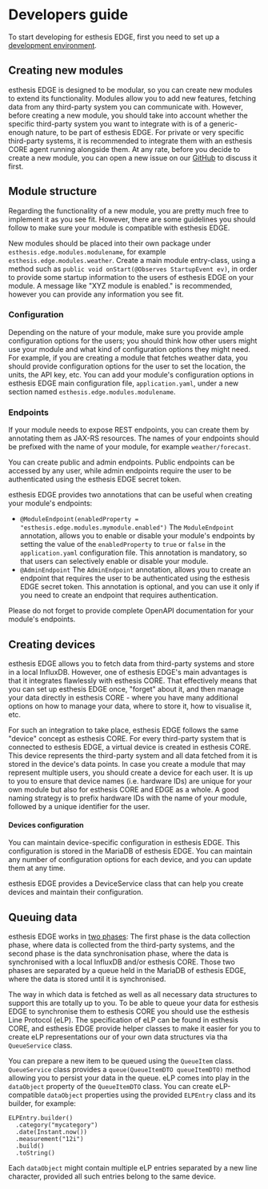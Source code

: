 # Developers guide

To start developing for esthesis EDGE, first you need to set up a [development environment](Dev-environment-setup.md).

## Creating new modules

esthesis EDGE is designed to be modular, so you can create new modules to extend its functionality. Modules allow
you to add new features, fetching data from any third-party system you can communicate with. However, before creating
a new module, you should take into account whether the specific third-party system you want to integrate with is
of a generic-enough nature, to be part of esthesis EDGE. For private or very specific third-party systems, it is
recommended to integrate them with an esthesis CORE agent running alongside them. At any rate, before you decide to
create a new module, you can open a new issue on our [GitHub](https://github.com/esthesis-iot/esthesis-edge/issues) to discuss it first.

## Module structure

Regarding the functionality of a new module, you are pretty much free to implement it as you see fit. However, there
are some guidelines you should follow to make sure your module is compatible with esthesis EDGE.

New modules should be placed into their own package under `esthesis.edge.modules.modulename`, for example
`esthesis.edge.modules.weather`. Create a main module entry-class, using a method such as
`public void onStart(@Observes StartupEvent ev)`, in order to provide some startup information to the users of
esthesis EDGE on your module. A message like "XYZ module is enabled." is recommended, however you can provide any
information you see fit.

### Configuration

Depending on the nature of your module, make sure you provide ample configuration options for the users; you should
think how other users might use your module and what kind of configuration options they might need. For example, if
you are creating a module that fetches weather data, you should provide configuration options for the user to set
the location, the units, the API key, etc. You can add your module's configuration options in esthesis EDGE
main configuration file, `application.yaml`, under a new section named `esthesis.edge.modules.modulename`.

### Endpoints

If your module needs to expose REST endpoints, you can create them by annotating them as JAX-RS resources. The
names of your endpoints should be prefixed with the name of your module, for example `weather/forecast`.

You can create public and admin endpoints. Public endpoints can be accessed by any user, while admin endpoints
require the user to be authenticated using the esthesis EDGE secret token.

esthesis EDGE provides two annotations that can be useful when creating your module's endpoints:

- `@ModuleEndpoint(enabledProperty = "esthesis.edge.modules.mymodule.enabled")`
  The `ModuleEndpoint` annotation, allows you to enable or disable your module's endpoints by setting the value of
  the `enabledProperty` to `true` or `false` in the `application.yaml` configuration file. This annotation is mandatory,
  so that users can selectively enable or disable your module.
- `@AdminEndpoint`
  The `AdminEndpoint` annotation, allows you to create an endpoint that requires the user to be authenticated using the
  esthesis EDGE secret token. This annotation is optional, and you can use it only if you need to create an endpoint
  that requires authentication.

<tip>
Please do not forget to provide complete OpenAPI documentation for your module's endpoints.
</tip>

## Creating devices

esthesis EDGE allows you to fetch data from third-party systems and store in a local InfluxDB. However, one of esthesis
EDGE's main advantages is that it integrates flawlessly with esthesis CORE. That effectively means that you can set up
esthesis EDGE once, "forget" about it, and then manage your data directly in esthesis CORE - where you have many
additional options on how to manage your data, where to store it, how to visualise it, etc.

For such an integration to take place, esthesis EDGE follows the same "device" concept as esthesis CORE. For every
third-party system that is connected to esthesis EDGE, a virtual device is created in esthesis CORE. This device
represents the third-party system and all data fetched from it is stored in the device's data points. In case you create
a module that may represent multiple users, you should create a device for each user. It is up to you to ensure that
device names (i.e. hardware IDs) are unique for your own module but also for esthesis CORE and EDGE as a whole. A good
naming strategy is to prefix hardware IDs with the name of your module, followed by a unique identifier for the user.

#### Devices configuration

You can maintain device-specific configuration in esthesis EDGE. This configuration is stored in the MariaDB of esthesis
EDGE. You can maintain any number of configuration options for each device, and you can update them at any time.

<tip>
esthesis EDGE provides a DeviceService class that can help you create devices and maintain their configuration.
</tip>

## Queuing data

esthesis EDGE works in [two phases](How-it-works.md): The first phase is the data collection phase, where data is
collected from the third-party systems, and the second phase is the data synchronisation phase, where the data is
synchronised with a local InfluxDB and/or esthesis CORE. Those two phases are separated by a queue held in the MariaDB
of esthesis EDGE, where the data is stored until it is synchronised.

The way in which data is fetched as well as all necessary data structures to support this are totally up to you.
To be able to queue your data for esthesis EDGE to synchronise them to esthesis CORE you should use the esthesis Line 
Protocol (eLP). The specification of eLP can be found in esthesis CORE, and esthesis EDGE provide helper classes to 
make it easier for you to create eLP representations our of your own data structures via tha `QueueService` class.

You can prepare a new item to be queued using the `QueueItem` class. `QueueService` class provides a 
`queue(QueueItemDTO queueItemDTO)` method allowing you to persist your data in the queue. eLP comes into play in the
`dataObject` property of the `QueueItemDTO` class. You can create eLP-compatible `dataObject` properties using the 
provided `ELPEntry` class and its builder, for example:
```
ELPEntry.builder()
  .category("mycategory")
  .date(Instant.now())
  .measurement("12i")
  .build()
  .toString()
```

Each `dataObject` might contain multiple eLP entries separated by a new line character, provided all such entries
belong to the same device.